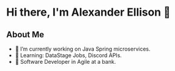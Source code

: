 # Hi there, I'm Alexander Ellison 👋

## About Me
- 🔭 I’m currently working on Java Spring microservices.
- 🌱 Learning: DataStage Jobs, Discord APIs.
- 💼 Software Developer in Agile at a bank.
